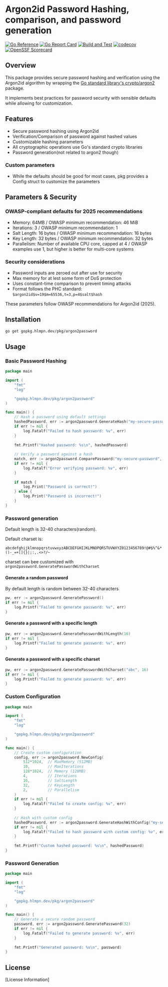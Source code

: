 # Argon2id Password Hashing, comparison, and password generation

[![Go Reference](https://pkg.go.dev/badge/gopkg.hlmpn.dev/pkg/argon2password.svg)](https://pkg.go.dev/gopkg.hlmpn.dev/pkg/argon2password)
[![Go Report Card](https://goreportcard.com/badge/gopkg.hlmpn.dev/pkg/argon2password)](https://goreportcard.com/report/gopkg.hlmpn.dev/pkg/argon2password)
[![Build and Test](https://github.com/hlmp/argon2password/actions/workflows/go-build-test.yml/badge.svg)](https://github.com/hlmp/argon2pw/actions/workflows/go-build-test.yml)
[![codecov](https://codecov.io/gh/hlpmenu/argon2password/graph/badge.svg?token=2B6W3OWH1R)](https://codecov.io/gh/hlpmenu/argon2password)
[![OpenSSF Scorecard](https://api.scorecard.dev/projects/github.com/{owner}/{repo}/badge)](https://scorecard.dev/viewer/?uri=github.com/{owner}/{repo})

## Overview

This package provides secure password hashing and verification using the Argon2id algorithm by wrapping the [Go standard library's crypto/argon2](https://pkg.go.dev/crypto/argon2) package.

It implements best practices for password security with sensible defaults while allowing for customization.

## Features

- Secure password hashing using Argon2id
- Verification/Comparison of password against hashed values
- Customizable hashing parameters
- All cryptographic operations use Go's standard crypto libraries
- Password generation(not related to argon2 though)


### Custom parameters
  - While the defaults should be good for most cases, pkg provides a Config struct to customize the parameters

## Parameters & Security

### OWASP-compliant defaults for 2025 recommendations
  - Memory: 64MB / OWASP minimum recommendation: 46 MiB
  - Iterations: 3 / OWASP minimum recommendation: 1
  - Salt Length: 16 bytes / OWASP minimum recommendation: 16 bytes
  - Key Length: 32 bytes / OWASP minimum recommendation: 32 bytes
  - Parallelism: Number of available CPU core, capped at 4 / OWASP examples use 1, but higher is     better for multi-core systems

### Security considerations
 - Password inputs are zeroed out after use for security
 - Max memory for at lest some form of DoS protection
 - Uses constant-time comparison to prevent timing attacks
 - Format follows the PHC standard: `$argon2id$v=19$m=65536,t=3,p=4$salt$hash`



These parameters follow OWASP recommendations for Argon2id (2025).

## Installation

```bash
go get gopkg.hlmpn.dev/pkg/argon2password
```

## Usage

### Basic Password Hashing

```go
package main

import (
    "fmt"
    "log"

    "gopkg.hlmpn.dev/pkg/argon2password"
)

func main() {
    // Hash a password using default settings
    hashedPassword, err := argon2password.GenerateHash("my-secure-password")
    if err != nil {
        log.Fatalf("Failed to hash password: %v", err)
    }
    
    fmt.Printf("Hashed password: %s\n", hashedPassword)
    
    // Verify a password against a hash
    match, err := argon2password.ComparePassword("my-secure-password", hashedPassword)
    if err != nil {
        log.Fatalf("Error verifying password: %v", err)
    }
    
    if match {
        log.Print("Password is correct!")
    } else {
        log.Print("Password is incorrect!")
    }
}
```

### Password generation

Default length is 32-40 characters(random).

Default charset is:
```
abcdefghijklmnopqrstuvwxyzABCDEFGHIJKLMNOPQRSTUVWXYZ0123456789!@#$%^&*()-_=+[]{}|;:,.<>?/~
```

charset can bee customized with `argon2password.GeneratePasswordWithCharset`

#### Generate a random password
By default length is random between 32-40 characters
```go
pw, err := argon2password.GeneratePassword()
if err != nil {
    log.Printf("Failed to generate password: %v", err)
}
```

#### Generate a password with a specific length

```go
pw, err := argon2password.GeneratePasswordWithLength(16)
if err != nil {
    log.Printf("Failed to generate password: %v", err)
}
```

#### Generate a password with a specific charset
```go
pw, err := argon2password.GeneratePasswordWithCharset("abc", 16)
if err != nil {
    log.Printf("Failed to generate password: %v", err)
}
```

### Custom Configuration

```go
package main

import (
    "fmt"
    "log"

    "gopkg.hlmpn.dev/pkg/argon2password"
)

func main() {
    // Create custom configuration
    config, err := argon2password.NewConfig(
        512*1024,  // MaxMemory (512MB)
        10,        // MaxIterations
        128*1024,  // Memory (128MB)
        4,         // Iterations
        16,        // SaltLength
        32,        // KeyLength
        2,         // Parallelism
    )
    if err != nil {
        log.Fatalf("Failed to create config: %v", err)
    }
    
    // Hash with custom config
    hashedPassword, err := argon2password.GenerateHashWithConfig("my-secure-password", config)
    if err != nil {
        log.Fatalf("Failed to hash password with custom config: %v", err)
    }
    
    fmt.Printf("Custom hashed password: %s\n", hashedPassword)
}
```

### Password Generation

```go
package main

import (
    "fmt"
    "log"

    "gopkg.hlmpn.dev/pkg/argon2password"
)

func main() {
    // Generate a secure random password
    password, err := argon2password.GeneratePassword(32)
    if err != nil {
        log.Fatalf("Failed to generate password: %v", err)
    }
    
    fmt.Printf("Generated password: %s\n", password)
}
```



## License

[License Information]

